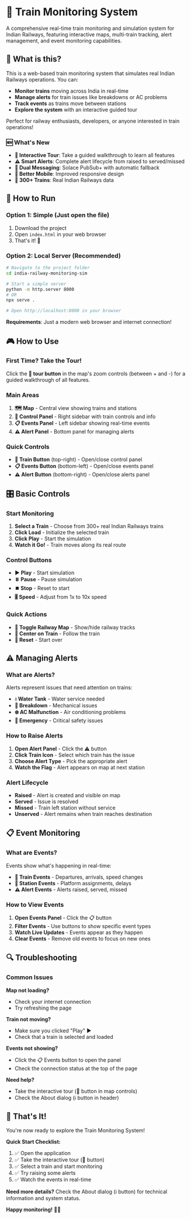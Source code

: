 # 🚂 Train Monitoring System

A comprehensive real-time train monitoring and simulation system for Indian Railways, featuring interactive maps, multi-train tracking, alert management, and event monitoring capabilities.

## 🎯 What is this?

This is a web-based train monitoring system that simulates real Indian Railways operations. You can:
- **Monitor trains** moving across India in real-time
- **Manage alerts** for train issues like breakdowns or AC problems  
- **Track events** as trains move between stations
- **Explore the system** with an interactive guided tour

Perfect for railway enthusiasts, developers, or anyone interested in train operations!

### 🆕 What's New

- **🎯 Interactive Tour**: Take a guided walkthrough to learn all features
- **⚠️ Smart Alerts**: Complete alert lifecycle from raised to served/missed
- **🔄 Dual Messaging**: Solace PubSub+ with automatic fallback
- **📱 Better Mobile**: Improved responsive design
- **🚂 300+ Trains**: Real Indian Railways data

## 🚀 How to Run

### Option 1: Simple (Just open the file)
1. Download the project
2. Open `index.html` in your web browser
3. That's it! 🎉

### Option 2: Local Server (Recommended)
```bash
# Navigate to the project folder
cd india-railway-monitoring-sim

# Start a simple server
python -m http.server 8000
# OR
npx serve .

# Open http://localhost:8000 in your browser
```

**Requirements**: Just a modern web browser and internet connection!

## 🎮 How to Use

### First Time? Take the Tour!
Click the **🎯 tour button** in the map's zoom controls (between + and -) for a guided walkthrough of all features.

### Main Areas
1. **🗺️ Map** - Central view showing trains and stations
2. **🚂 Control Panel** - Right sidebar with train controls and info
3. **📋 Events Panel** - Left sidebar showing real-time events  
4. **⚠️ Alert Panel** - Bottom panel for managing alerts

### Quick Controls
- **🚂 Train Button** (top-right) - Open/close control panel
- **📋 Events Button** (bottom-left) - Open/close events panel
- **⚠️ Alert Button** (bottom-right) - Open/close alerts panel

## 🎛️ Basic Controls

### Start Monitoring
1. **Select a Train** - Choose from 300+ real Indian Railways trains
2. **Click Load** - Initialize the selected train
3. **Click Play** - Start the simulation
4. **Watch it Go!** - Train moves along its real route

### Control Buttons
- **▶️ Play** - Start simulation
- **⏸️ Pause** - Pause simulation  
- **⏹️ Stop** - Reset to start
- **🎚️ Speed** - Adjust from 1x to 10x speed

### Quick Actions
- **🚂 Toggle Railway Map** - Show/hide railway tracks
- **🎯 Center on Train** - Follow the train
- **🔄 Reset** - Start over

## ⚠️ Managing Alerts

### What are Alerts?
Alerts represent issues that need attention on trains:
- **💧 Water Tank** - Water service needed
- **🔧 Breakdown** - Mechanical issues  
- **❄️ AC Malfunction** - Air conditioning problems
- **🚨 Emergency** - Critical safety issues

### How to Raise Alerts
1. **Open Alert Panel** - Click the ⚠️ button
2. **Click Train Icon** - Select which train has the issue
3. **Choose Alert Type** - Pick the appropriate alert
4. **Watch the Flag** - Alert appears on map at next station

### Alert Lifecycle
- **Raised** - Alert is created and visible on map
- **Served** - Issue is resolved
- **Missed** - Train left station without service
- **Unserved** - Alert remains when train reaches destination

## 📋 Event Monitoring

### What are Events?
Events show what's happening in real-time:
- **🚂 Train Events** - Departures, arrivals, speed changes
- **🚉 Station Events** - Platform assignments, delays
- **⚠️ Alert Events** - Alerts raised, served, missed

### How to View Events
1. **Open Events Panel** - Click the 📋 button
2. **Filter Events** - Use buttons to show specific event types
3. **Watch Live Updates** - Events appear as they happen
4. **Clear Events** - Remove old events to focus on new ones

## 🔍 Troubleshooting

### Common Issues

**Map not loading?**
- Check your internet connection
- Try refreshing the page

**Train not moving?**
- Make sure you clicked "Play" ▶️
- Check that a train is selected and loaded

**Events not showing?**
- Click the 📋 Events button to open the panel
- Check the connection status at the top of the page

**Need help?**
- Take the interactive tour (🎯 button in map controls)
- Check the About dialog (ℹ️ button in header)

## 🎉 That's It!

You're now ready to explore the Train Monitoring System! 

**Quick Start Checklist:**
1. ✅ Open the application
2. ✅ Take the interactive tour (🎯 button)
3. ✅ Select a train and start monitoring
4. ✅ Try raising some alerts
5. ✅ Watch the events in real-time

**Need more details?** Check the About dialog (ℹ️ button) for technical information and system status.

**Happy monitoring!** 🚂✨
